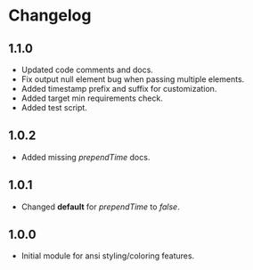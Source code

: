 # Changelog

## 1.1.0
 - Updated code comments and docs.
 - Fix output null element bug when passing multiple elements.
 - Added timestamp prefix and suffix for customization.
 - Added target min requirements check.
 - Added test script.

## 1.0.2
 - Added missing *prependTime* docs.

## 1.0.1
 - Changed **default** for *prependTime* to *false*.

## 1.0.0
 - Initial module for ansi styling/coloring features.
